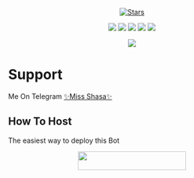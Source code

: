 <p align="center">
    <a href="https://github.com/MdNoor786/ShasaBot/stargazers"><img src="https://img.shields.io/github/stars/MdNoor786/ShasaBot?label=Stars&style=flat-square&logo=github&color=F10070" alt="Stars" /></a>
</p>
<p align="center">
    <a href="https://github.com/MdNoor786/ShasaBot"> <img src="https://img.shields.io/github/repo-size/MdNoor786/ShasaBot-1?color=orange&logo=github&logoColor=green&style=for-the-badge" /></a>
    <a href="https://github.com/MdNoor786/ShasaBot/commits/prince"> <img src="https://img.shields.io/github/last-commit/MdNoor786/ShasaBot?color=blue&logo=github&logoColor=green&style=for-the-badge" /></a>
    <a href="https://github.com/MdNoor786/ShasaBot/issues"> <img src="https://img.shields.io/github/issues/MdNoor786/ShasaBot?color=blueviolet&logo=github&logoColor=green&style=for-the-badge" /></a>
    <a href="https://github.com/MdNoor786/ShasaBot/network/members"> <img src="https://img.shields.io/github/forks/MdNoor786/ShasaBot?color=red&logo=github&logoColor=green&style=for-the-badge" /></a>  
    <a href="https://pypi.org/project/Telethon/"> <img src="https://img.shields.io/pypi/v/telethon?color=yellow&label=telethon&logo=python&logoColor=green&style=for-the-badge" /></a>
</p>

<p align="center">
  <img src="https://telegra.ph/file/977804a3688cded6ba673.jpg">
</p>

# Support
Me On Telegram [✨Miss Shasa✨](http://t.me/LionXsupport)

## How To Host
The easiest way to deploy this Bot
<p align="center"><a href="https://heroku.com/deploy?template=https://github.com/MdNoor786/ShasaBot-1"> <img src="https://img.shields.io/badge/Deploy%20To%20Heroku-black?style=for-the-badge&logo=heroku" width="220" height="38.45"/></a></p>
 
